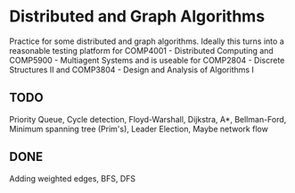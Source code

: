 # Distributed and Graph Algorithms

Practice for some distributed and graph algorithms. Ideally this turns into a reasonable testing platform for COMP4001 - Distributed Computing and COMP5900 - Multiagent Systems and is useable for COMP2804 - Discrete Structures II and COMP3804 - Design and Analysis of Algorithms I

## TODO
Priority Queue, Cycle detection, Floyd-Warshall, Dijkstra, A*, Bellman-Ford, Minimum spanning tree (Prim's), Leader Election, Maybe network flow

## DONE
Adding weighted edges, BFS, DFS